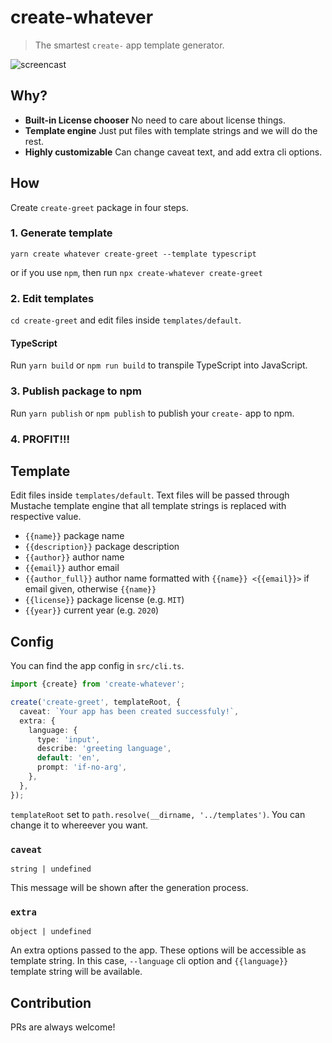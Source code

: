 # create-whatever

> The smartest `create-` app template generator.

![screencast](https://raw.githubusercontent.com/uetchy/create-whatever/master/.github/assets/screencast.gif)

## Why?

- **Built-in License chooser** No need to care about license things.
- **Template engine** Just put files with template strings and we will do the rest.
- **Highly customizable** Can change caveat text, and add extra cli options.

## How

Create `create-greet` package in four steps.

### 1. Generate template

```shell
yarn create whatever create-greet --template typescript
```

or if you use `npm`, then run `npx create-whatever create-greet`

### 2. Edit templates

`cd create-greet` and edit files inside `templates/default`.

#### TypeScript

Run `yarn build` or `npm run build` to transpile TypeScript into JavaScript.

### 3. Publish package to npm

Run `yarn publish` or `npm publish` to publish your `create-` app to npm.

### 4. PROFIT!!!

## Template

Edit files inside `templates/default`. Text files will be passed through Mustache template engine that all template strings is replaced with respective value.

- `{{name}}` package name
- `{{description}}` package description
- `{{author}}` author name
- `{{email}}` author email
- `{{author_full}}` author name formatted with `{{name}} <{{email}}>` if email given, otherwise `{{name}}`
- `{{license}}` package license (e.g. `MIT`)
- `{{year}}` current year (e.g. `2020`)

## Config

You can find the app config in `src/cli.ts`.

```ts
import {create} from 'create-whatever';

create('create-greet', templateRoot, {
  caveat: `Your app has been created successfuly!`,
  extra: {
    language: {
      type: 'input',
      describe: 'greeting language',
      default: 'en',
      prompt: 'if-no-arg',
    },
  },
});
```

`templateRoot` set to `path.resolve(__dirname, '../templates')`. You can change it to whereever you want.

### `caveat`

`string | undefined`

This message will be shown after the generation process.

### `extra`

`object | undefined`

An extra options passed to the app. These options will be accessible as template string. In this case, `--language` cli option and `{{language}}` template string will be available.

## Contribution

PRs are always welcome!
